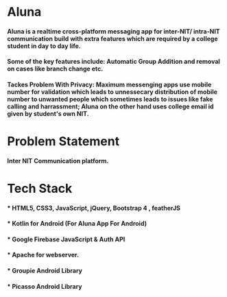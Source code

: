 # Aluna
#### Aluna is a realtime cross-platform messaging app for inter-NIT/ intra-NIT communication build with extra features which are required by a college student in day to day life.
#### Some of the key features include: Automatic Group Addition and removal on cases like branch change etc.
#### Tackes Problem With Privacy: Maximum messenging apps use mobile number for validation which leads to unnessecary distribution of mobile number to unwanted people which sometimes leads to issues like fake calling and harrassment; Aluna on the other hand uses college email id given by student's own NIT.

# Problem Statement
#### Inter NIT Communication platform.

# Tech Stack
#### * HTML5, CSS3, JavaScript, jQuery, Bootstrap 4 , featherJS
#### * Kotlin for Android (For Aluna App For Android)
#### * Google Firebase JavaScript & Auth API
#### * Apache for webserver. 
#### * Groupie Android Library
#### * Picasso Android Library


